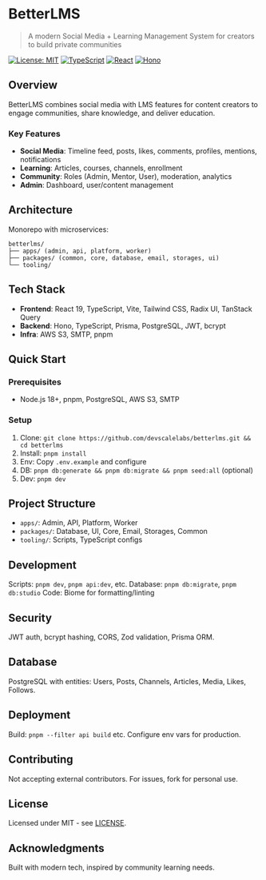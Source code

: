 # BetterLMS

> A modern Social Media + Learning Management System for creators to build private communities

[![License: MIT](https://img.shields.io/badge/License-MIT-blue.svg)](https://opensource.org/licenses/MIT)
[![TypeScript](https://img.shields.io/badge/TypeScript-5.9-blue.svg)](https://www.typescriptlang.org/)
[![React](https://img.shields.io/badge/React-19.1-blue.svg)](https://reactjs.org/)
[![Hono](https://img.shields.io/badge/Hono-4.0-green.svg)](https://hono.dev/)

## Overview

BetterLMS combines social media with LMS features for content creators to engage communities, share knowledge, and deliver education.

### Key Features

- **Social Media**: Timeline feed, posts, likes, comments, profiles, mentions, notifications
- **Learning**: Articles, courses, channels, enrollment
- **Community**: Roles (Admin, Mentor, User), moderation, analytics
- **Admin**: Dashboard, user/content management

## Architecture

Monorepo with microservices:

```
betterlms/
├── apps/ (admin, api, platform, worker)
├── packages/ (common, core, database, email, storages, ui)
└── tooling/
```

## Tech Stack

- **Frontend**: React 19, TypeScript, Vite, Tailwind CSS, Radix UI, TanStack Query
- **Backend**: Hono, TypeScript, Prisma, PostgreSQL, JWT, bcrypt
- **Infra**: AWS S3, SMTP, pnpm

## Quick Start

### Prerequisites
- Node.js 18+, pnpm, PostgreSQL, AWS S3, SMTP

### Setup
1. Clone: `git clone https://github.com/devscalelabs/betterlms.git && cd betterlms`
2. Install: `pnpm install`
3. Env: Copy `.env.example` and configure
4. DB: `pnpm db:generate && pnpm db:migrate && pnpm seed:all` (optional)
5. Dev: `pnpm dev`

## Project Structure

- `apps/`: Admin, API, Platform, Worker
- `packages/`: Database, UI, Core, Email, Storages, Common
- `tooling/`: Scripts, TypeScript configs

## Development

Scripts: `pnpm dev`, `pnpm api:dev`, etc.
Database: `pnpm db:migrate`, `pnpm db:studio`
Code: Biome for formatting/linting

## Security

JWT auth, bcrypt hashing, CORS, Zod validation, Prisma ORM.

## Database

PostgreSQL with entities: Users, Posts, Channels, Articles, Media, Likes, Follows.

## Deployment

Build: `pnpm --filter api build` etc.
Configure env vars for production.

## Contributing

Not accepting external contributors. For issues, fork for personal use.

## License

Licensed under MIT - see [LICENSE](LICENSE).

## Acknowledgments

Built with modern tech, inspired by community learning needs.
